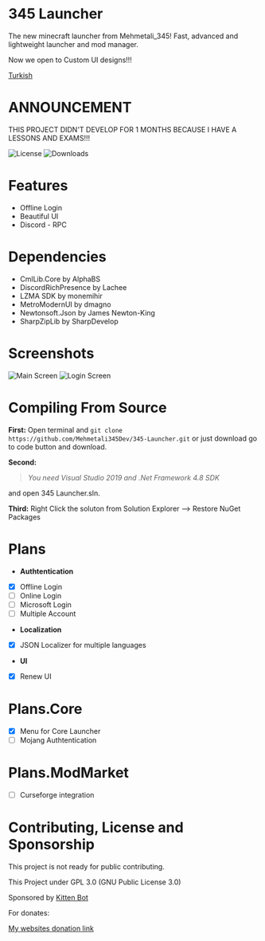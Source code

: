 # 345 Launcher
The new minecraft launcher from Mehmetali_345!
Fast, advanced and lightweight launcher and mod manager.

Now we open to Custom UI designs!!!

[Turkish](https://github.com/Mehmetali345Dev/345-Launcher/blob/master/README%20-%20T%C3%BCrk%C3%A7e.md)

# ANNOUNCEMENT

THIS PROJECT DIDN'T DEVELOP FOR 1 MONTHS BECAUSE I HAVE A LESSONS AND EXAMS!!! 

![License](https://img.shields.io/github/license/Mehmetali345Dev/345-Launcher?style=for-the-badge)
![Downloads](https://img.shields.io/github/downloads/Mehmetali345Dev/345-Launcher/total?style=for-the-badge)

# Features
 - Offline Login
 - Beautiful UI
 - Discord - RPC
 # Dependencies
 - CmlLib.Core by AlphaBS
 - DiscordRichPresence by Lachee
 - LZMA SDK by monemihir
 - MetroModernUI by dmagno
 - Newtonsoft.Json by James Newton-King
 - SharpZipLib by SharpDevelop
# Screenshots
![Main Screen](https://i.vgy.me/9fgh27.png)
![Login Screen](https://i.vgy.me/sEd3MN.png)
# Compiling From Source
**First:**
Open terminal and
`git clone https://github.com/Mehmetali345Dev/345-Launcher.git` or
just download go to code button and download.

**Second:**

> *You need Visual Studio 2019 and .Net Framework 4.8 SDK*

and open 345 Launcher.sln.

**Third:**
Right Click the soluton from Solution Explorer --> Restore NuGet Packages
# Plans
 - **Authtentication**
 - [x] Offline Login
 - [ ] Online Login
 - [ ] Microsoft Login
 - [ ] Multiple Account
- **Localization**
 - [x] JSON Localizer for multiple languages
- **UI**
- [x] Renew UI
# Plans.Core
- [x] Menu for Core Launcher
- [ ] Mojang Authtentication
# Plans.ModMarket
- [ ] Curseforge integration

 # Contributing, License and Sponsorship
 This project is not ready for public contributing.
 
 This Project under GPL 3.0 (GNU Public License 3.0)
 
Sponsored by [Kitten Bot](https://kittenbot.ml)

For donates:

[My websites donation link](https://mehmetali345.xyz/donate)


